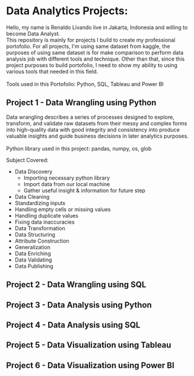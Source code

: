# Data Analytics Projects:
Hello, my name is Renaldo Livando live in Jakarta, Indonesia and willing to become Data Analyst.<br>
This repository is mainly for projects I build to create my professional portofolio.
For all projects, I'm using same dataset from kaggle, the purposes of using same dataset is for make comparison to perform data analysis job with different tools and technique. Other than that, since this project purposes to build portofolio, I need to show my ability to using various tools that needed in this field.<br><br>
Tools used in this Portofolio: Python, SQL, Tableau and Power BI


##  Project 1 - Data Wrangling using Python
Data wrangling describes a series of processes designed to explore, transform, and validate raw datasets from their messy and complex forms into high-quality data with good integrity and consistency into produce valuable insights and guide business decisions in later analytics purposes.<br><br>
Python library used in this project: pandas, numpy, os, glob

Subject Covered:
* Data Discovery
  * Importing necessary python library
  * Import data from our local machine
  * Gather useful insight & information for future step
* Data Cleaning
 * Standardizing inputs
 * Handling empty cells or missing values
 * Handling duplicate values
 * Fixing data inaccuracies
* Data Transformation
 * Data Structuring
 * Attribute Construction
 * Generalization
* Data Enriching
* Data Validating
* Data Publishing

## Project 2 - Data Wrangling using SQL

## Project 3 - Data Analysis using Python
## Project 4 - Data Analysis using SQL
## Project 5 - Data Visualization using Tableau
## Project 6 - Data Visualization using Power BI
